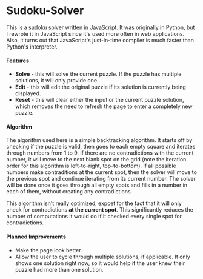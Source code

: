 Sudoku-Solver
=============
This is a sudoku solver written in JavaScript. It was originally in Python, but I rewrote it in JavaScript since it's used more often in web applications. Also, it turns out that JavaScript's just-in-time compiler is much faster than Python's interpreter.

<h4>Features</h4>
<ul>
<li><strong>Solve</strong> - this will solve the current puzzle. If the puzzle has multiple solutions, it will only provide one.</li>
<li><strong>Edit</strong> - this will edit the original puzzle if its solution is currently being displayed.</li>
<li><strong>Reset</strong> - this will clear either the input or the current puzzle solution, which removes the need to refresh the page to enter a completely new puzzle.</li>
</ul>

<h4>Algorithm</h4>
<p>The algorithm used here is a simple backtracking algorithm. It starts off by checking if the puzzle is valid, then goes to each empty square and iterates through numbers from 1 to 9. If there are no contradictions with the current number, it will move to the next blank spot on the grid (note the iteration order for this algorithm is left-to-right, top-to-bottom). If all possible numbers make contraditions at the current spot, then the solver will move to the previous spot and continue iterating from its current number. The solver will be done once it goes through all empty spots and fills in a number in each of them, without creating any contradictions.</p>
<p>This algorithm isn't really optimized, expcet for the fact that it will only check for contradictions <strong>at the current spot</strong>. This significantly reduces the number of computations it would do if it checked every single spot for contradictions.</p>

<h4>Planned Improvements</h4>
<ul>
<li>Make the page look better.</li>
<li>Allow the user to cycle through multiple solutions, if applicable. It only shows one solution right now, so it would help if the user knew their puzzle had more than one solution.</li>
</ul>
